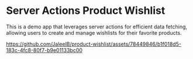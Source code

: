 # Server Actions Product Wishlist

This is a demo app that leverages server actions for efficient data fetching, allowing users to create and manage wishlists for their favorite products.

https://github.com/JaleelB/product-wishlist/assets/78449846/b1f018d5-183c-4fc8-80f7-b9e01133bc00

